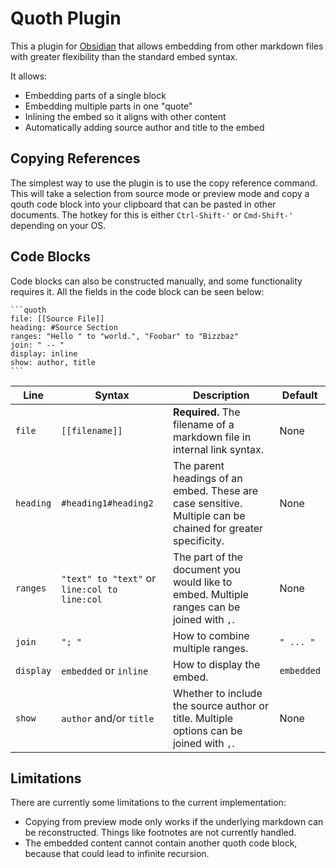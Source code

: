 # Quoth Plugin

This a plugin for [Obsidian](https://obsidian.md)
that allows embedding from other markdown files
with greater flexibility than the standard embed syntax.

It allows:

- Embedding parts of a single block
- Embedding multiple parts in one "quote"
- Inlining the embed so it aligns with other content
- Automatically adding source author and title to the embed

## Copying References

The simplest way to use the plugin is to use the copy reference command.
This will take a selection from source mode or preview mode
and copy a qouth code block into your clipboard
that can be pasted in other documents.
The hotkey for this is either `Ctrl-Shift-'` or `Cmd-Shift-'` depending on your OS.

## Code Blocks

Code blocks can also be constructed manually, and some functionality requires it.
All the fields in the code block can be seen below:

    ```quoth
    file: [[Source File]]
    heading: #Source Section
    ranges: "Hello " to "world.", "Foobar" to "Bizzbaz"
    join: " -- "
    display: inline
    show: author, title
    ```

| Line      | Syntax                                       | Description                                                                                                 | Default    |
| --------- | -------------------------------------------- | ----------------------------------------------------------------------------------------------------------- | ---------- |
| `file`    | `[[filename]]`                               | **Required.** The filename of a markdown file in internal link syntax.                                      | None       |
| `heading` | `#heading1#heading2`                         | The parent headings of an embed. These are case sensitive. Multiple can be chained for greater specificity. | None       |
| `ranges`  | `"text" to "text"` or `line:col to line:col` | The part of the document you would like to embed. Multiple ranges can be joined with `,`.                   | None       |
| `join`    | `"; "`                                       | How to combine multiple ranges.                                                                             | `" ... "`  |
| `display` | `embedded` or `inline`                       | How to display the embed.                                                                                   | `embedded` |
| `show`    | `author` and/or `title`                      | Whether to include the source author or title. Multiple options can be joined with `,`.                     | None       |

## Limitations

There are currently some limitations to the current implementation:

- Copying from preview mode only works if the underlying markdown can be
  reconstructed. Things like footnotes are not currently handled.
- The embedded content cannot contain another quoth code block, because that
  could lead to infinite recursion.
